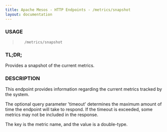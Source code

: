 ```yaml
---
title: Apache Mesos - HTTP Endpoints - /metrics/snapshot
layout: documentation
---
```

<!--- This is an automatically generated file. DO NOT EDIT! --->

### USAGE ###
>        /metrics/snapshot

### TL;DR; ###
Provides a snapshot of the current metrics.

### DESCRIPTION ###
This endpoint provides information regarding the current metrics
tracked by the system.

The optional query parameter 'timeout' determines the maximum
amount of time the endpoint will take to respond. If the timeout
is exceeded, some metrics may not be included in the response.

The key is the metric name, and the value is a double-type.